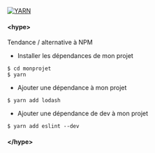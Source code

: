 [![YARN](assets/img/yarn-logo.png)](https://yarnpkg.com/)<!-- .element style="float: right" -->

#### &lt;hype&gt;

Tendance / alternative à NPM 

- Installer les dépendances de mon projet
```
$ cd monprojet
$ yarn
```

- Ajouter une dépendance à mon projet
```
$ yarn add lodash
```

- Ajouter une dépendance de dev à mon projet
```
$ yarn add eslint --dev
```

#### &lt;/hype&gt;